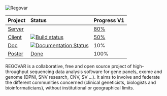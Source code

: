 ![Regovar](https://raw.githubusercontent.com/REGOVAR/Regovar/master/logo/logotitle.color.png)


| Project        | Status          | Progress V1 |
| ------------- |:-------------|:--------------|
| [Server](https://github.com/REGOVAR/Regovar)       |               | [80%](https://github.com/REGOVAR/Regovar/milestone/1) |
| [Client](https://github.com/REGOVAR/QRegovar)        | [![Build status](https://ci.appveyor.com/api/projects/status/275xv8xawf4hn199?svg=true)](https://ci.appveyor.com/project/ikit/qregovar) | [50%](https://github.com/REGOVAR/QRegovar/milestone/1) |
| [Doc](http://regovar.readthedocs.io/fr/latest/)           | [![Documentation Status](https://readthedocs.org/projects/regovar/badge/?version=latest)](http://regovar.readthedocs.io/fr/latest/?badge=latest) | 10% |
| [Poster](https://github.com/REGOVAR/Sandbox/tree/master/sandbox/jobim_poster)        | [Done](https://github.com/REGOVAR/Sandbox/raw/master/sandbox/jobim_poster/poster.pdf) | 100% |



REGOVAR is a collaborative, free and open source project of high-throughput sequencing data analysis software for gene panels, exome and genome (DPNI, SNV research, CNV, SV ...). It aims to involve and federate the different communities concerned (clinical geneticists, biologists and bioinformaticians), without institutional or geographical limits.

